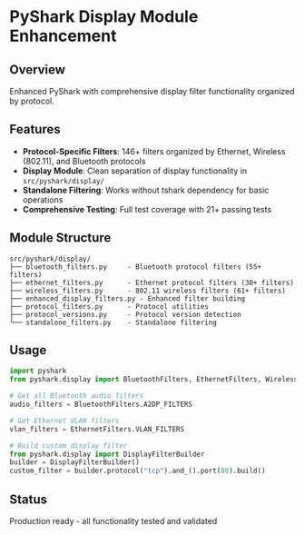 # PyShark Display Module Enhancement

## Overview
Enhanced PyShark with comprehensive display filter functionality organized by protocol.

## Features
- **Protocol-Specific Filters**: 146+ filters organized by Ethernet, Wireless (802.11), and Bluetooth protocols
- **Display Module**: Clean separation of display functionality in `src/pyshark/display/`
- **Standalone Filtering**: Works without tshark dependency for basic operations
- **Comprehensive Testing**: Full test coverage with 21+ passing tests

## Module Structure
```
src/pyshark/display/
├── bluetooth_filters.py     - Bluetooth protocol filters (55+ filters)
├── ethernet_filters.py      - Ethernet protocol filters (30+ filters)  
├── wireless_filters.py      - 802.11 wireless filters (61+ filters)
├── enhanced_display_filters.py - Enhanced filter building
├── protocol_filters.py      - Protocol utilities
├── protocol_versions.py     - Protocol version detection
└── standalone_filters.py    - Standalone filtering
```

## Usage
```python
import pyshark
from pyshark.display import BluetoothFilters, EthernetFilters, WirelessFilters

# Get all Bluetooth audio filters
audio_filters = BluetoothFilters.A2DP_FILTERS

# Get Ethernet VLAN filters  
vlan_filters = EthernetFilters.VLAN_FILTERS

# Build custom display filter
from pyshark.display import DisplayFilterBuilder
builder = DisplayFilterBuilder()
custom_filter = builder.protocol("tcp").and_().port(80).build()
```

## Status
Production ready - all functionality tested and validated